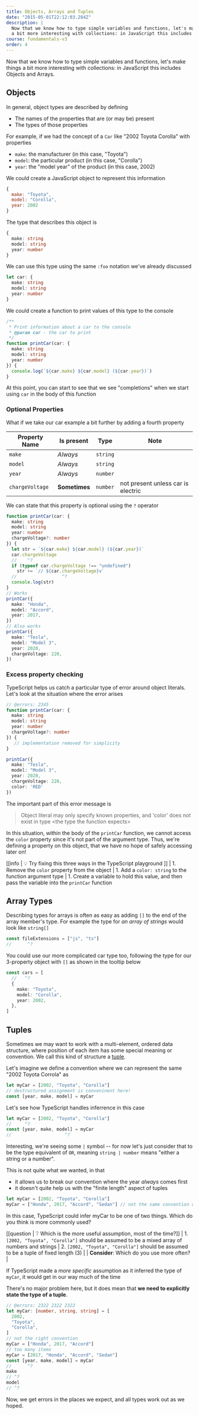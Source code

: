 ```yaml
---
title: Objects, Arrays and Tuples
date: "2015-05-01T22:12:03.284Z"
description: |
  Now that we know how to type simple variables and functions, let's make things
  a bit more interesting with collections: in JavaScript this includes Objects and Arrays.
course: fundamentals-v3
order: 4
---
```


Now that we know how to type simple variables and functions, let's make things
a bit more interesting with collections: in JavaScript this includes Objects and Arrays.

## Objects

In general, object types are described by defining

- The names of the properties that are (or may be) present
- The types of those properties

For example, if we had the concept of a `Car` like "2002 Toyota Corolla" with properties

- `make`: the manufacturer (in this case, "Toyota")
- `model`: the particular product (in this case, "Corolla")
- `year`: the "model year" of the product (in this case, 2002)

We could create a JavaScript object to represent this information

```js
{
  make: "Toyota",
  model: "Corolla",
  year: 2002
}
```

The type that describes this object is

```ts
{
  make: string
  model: string
  year: number
}
```

We can use this type using the same `:foo` notation we've already discussed

```ts twoslash
let car: {
  make: string
  model: string
  year: number
}
```

We could create a function to print values of this type to the console

```ts twoslash
/**
 * Print information about a car to the console
 * @param car - the car to print
 */
function printCar(car: {
  make: string
  model: string
  year: number
}) {
  console.log(`${car.make} ${car.model} (${car.year})`)
}
```

At this point, you can start to see that we see "completions" when we start
using `car` in the body of this function

### Optional Properties

What if we take our car example a bit further by adding a fourth property

| Property Name   | Is present    | Type     | Note                               |
| --------------- | ------------- | -------- | ---------------------------------- |
| `make`          | _Always_      | `string` |                                    |
| `model`         | _Always_      | `string` |                                    |
| `year`          | _Always_      | `number` |                                    |
| `chargeVoltage` | **Sometimes** | `number` | not present unless car is electric |

We can state that this property is optional using the `?` operator

```ts twoslash
function printCar(car: {
  make: string
  model: string
  year: number
  chargeVoltage?: number
}) {
  let str = `${car.make} ${car.model} (${car.year})`
  car.chargeVoltage
  //    ^?
  if (typeof car.chargeVoltage !== "undefined")
    str += `// ${car.chargeVoltage}v`
  //                 ^?
  console.log(str)
}
// Works
printCar({
  make: "Honda",
  model: "Accord",
  year: 2017,
})
// Also works
printCar({
  make: "Tesla",
  model: "Model 3",
  year: 2020,
  chargeVoltage: 220,
})
```

### Excess property checking

TypeScript helps us catch a particular type of error around object literals.
Let's look at the situation where the error arises
```ts twoslash
// @errors: 2345
function printCar(car: {
  make: string
  model: string
  year: number
  chargeVoltage?: number
}) {
   // implementation removed for simplicity  
}

printCar({
  make: "Tesla",
  model: "Model 3",
  year: 2020,
  chargeVoltage: 220,
  color: 'RED'
})
```
The important part of this error message is

> Object literal may only specify known properties, and 'color' does not exist in type &lt;the type the function expects&gt;

In this situation, within the body of the `printCar` function, we cannot access the `color` property since it's not part
of the argument type. Thus, we're defining a property on this object, that we have no hope of safely accessing
later on!

[[info | :bulb: Try fixing this three ways in the TypeScript playground ]]
| 1. Remove the `color` property from the object
| 1. Add a `color: string` to the function argument type
| 1. Create a variable to hold this value, and then pass the variable into the `printCar` function

## Array Types

Describing types for arrays is often as easy as adding `[]` to the end of the
array member's type. For example the type for _an array of strings_ would look like `string[]`

```ts twoslash
const fileExtensions = ["js", "ts"]
//      ^?
```

You could use our more complicated car type too, following the type for our
3-property object with `[]` as shown in the tooltip below

```ts twoslash
const cars = [
  //   ^?
  {
    make: "Toyota",
    model: "Corolla",
    year: 2002,
  },
]
```

## Tuples

Sometimes we may want to work with a multi-element, ordered data structure, where
position of each item has some special meaning or convention. We call this kind of
structure a [tuple](https://en.wikipedia.org/wiki/Tuple).

Let's imagine we define a convention where we can represent the same "2002 Toyota Corrola"
as

```ts
let myCar = [2002, "Toyota", "Corolla"]
// destructured assignment is conveninent here!
const [year, make, model] = myCar
```

Let's see how TypeScript handles inferrence in this case

```ts twoslash
let myCar = [2002, "Toyota", "Corolla"]
//     ^?
const [year, make, model] = myCar
//                    ^?
```

Interesting, we're seeing some `|` symbol -- for now let's just consider that to
be the type equivalent of `OR`, meaning `string | number` means "either a string or a number".

This is not quite what we wanted, in that

- it allows us to break our convention where the year _always_ comes first
- it doesn't quite help us with the "finite length" aspect of tuples

```ts twoslash
let myCar = [2002, "Toyota", "Corolla"]
myCar = ["Honda", 2017, "Accord", "Sedan"] // not the same convention or length!
```

In this case, TypeScript could infer myCar to be one of two things. Which
do you think is more commonly used?

[[question | :grey_question: Which is the more useful assumption, most of the time?]]
| 1. `[2002, "Toyota", "Corolla"]` should be assumed to be a mixed array of numbers and strings
| 2. `[2002, "Toyota", "Corolla"]` should be assumed to be a tuple of fixed length (3)
|
| **Consider**: Which do you use more often?
|

If TypeScript made a _more specific_ assumption as it inferred the type of `myCar`,
it would get in our way much of the time

There's no major problem here, but it does mean that **we need to explicitly state the type of a tuple**.

```ts twoslash
// @errors: 2322 2322 2322
let myCar: [number, string, string] = [
  2002,
  "Toyota",
  "Corolla",
]
// not the right convention
myCar = ["Honda", 2017, "Accord"]
// too many items
myCar = [2017, "Honda", "Accord", "Sedan"]
const [year, make, model] = myCar
//      ^?
make
// ^?
model
// ^?
```

Now, we get errors in the places we expect, and all types work out as we hoped.
